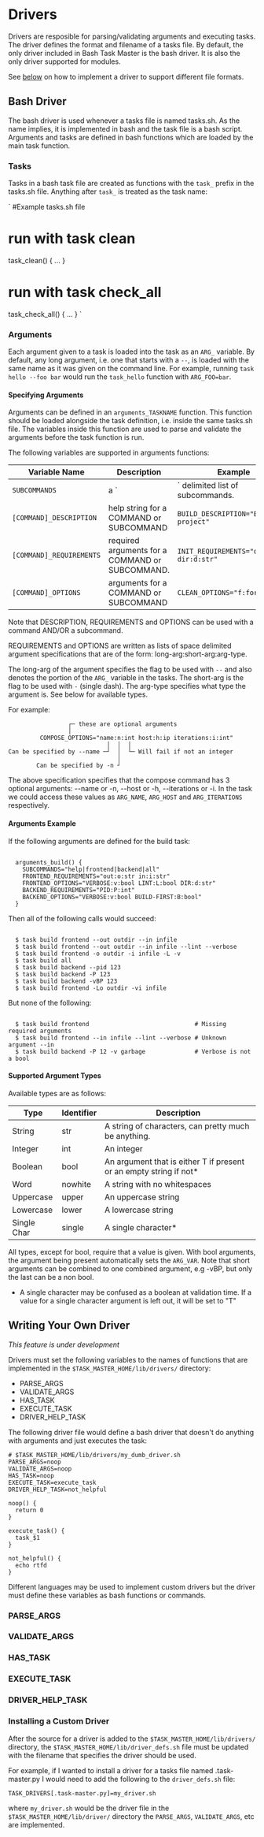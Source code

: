 # Drivers

Drivers are resposible for parsing/validating arguments and executing tasks.
The driver defines the format and filename of a tasks file.
By default, the only driver included in Bash Task Master is the bash driver.
It is also the only driver supported for modules.

See [below](#writing-your-own-driver) on how to implement a driver to support different file formats.




## Bash Driver

The bash driver is used whenever a tasks file is named tasks.sh.
As the name implies, it is implemented in bash and the task file is a bash script.
Arguments and tasks are defined in bash functions which are loaded by the main task function.


### Tasks

Tasks in a bash task file are created as functions with the `task_` prefix in the tasks.sh file.
Anything after `task_` is treated as the task name:

`
#Example tasks.sh file

# run with task clean
task_clean() {
  ...
}

# run with task check_all
task_check_all() {
  ...
}
`

### Arguments

Each argument given to a task is loaded into the task as an `ARG_` variable.
By default, any long argument, i.e. one that starts with a `--`, is loaded with the same name as it was given on the command line.
For example, running `task hello --foo bar` would run the `task_hello` function with `ARG_FOO=bar`.





#### Specifying Arguments

Arguments can be defined in an `arguments_TASKNAME` function.
This function should be loaded alongside the task definition, i.e. inside the same tasks.sh file.
The variables inside this function are used to parse and validate the arguments before the task function is run.

The following variables are supported in arguments functions:

| Variable Name | Description | Example |
|---------------|-------------|---------|
| `SUBCOMMANDS` | a `|` delimited list of subcommands. | `SUBCOMMANDS="sign|clean|init"` |
| `[COMMAND]_DESCRIPTION` | help string for a COMMAND or SUBCOMMAND | `BUILD_DESCRIPTION="Build the project"` |
| `[COMMAND]_REQUIREMENTS` | required arguments for a COMMAND or SUBCOMMAND. | `INIT_REQUIREMENTS="out:o:str dir:d:str"` |
| `[COMMAND]_OPTIONS` | arguments for a COMMAND or SUBCOMMAND | `CLEAN_OPTIONS="f:force:bool"` |

Note that DESCRIPTION, REQUIREMENTS and OPTIONS can be used with a command AND/OR a subcommand.

REQUIREMENTS and OPTIONS are written as lists of space delimited argument specifications that are of the form: long-arg:short-arg:arg-type.

The long-arg of the argument specifies the flag to be used with `--` and also denotes the portion of the `ARG_` variable in the tasks.
The short-arg is the flag to be used with `-` (single dash).
The arg-type specifies what type the argument is. See below for available types.

For example:

```
                 ┌─ these are optional arguments
                 │
         COMPOSE_OPTIONS="name:n:int host:h:ip iterations:i:int"
                            │  │  │
Can be specified by --name ─┘  │  └─ Will fail if not an integer
                               │
        Can be specified by -n ┘

```

The above specification specifies that the compose command has 3 optional arguments: --name or -n, --host or -h, --iterations or -i.
In the task we could access these values as `ARG_NAME`, `ARG_HOST` and `ARG_ITERATIONS` respectively.



#### Arguments Example

If the following arguments are defined for the build task:

```

  arguments_build() {
    SUBCOMMANDS="help|frontend|backend|all"
    FRONTEND_REQUIREMENTS="out:o:str in:i:str"
    FRONTEND_OPTIONS="VERBOSE:v:bool LINT:L:bool DIR:d:str"
    BACKEND_REQUIREMENTS="PID:P:int"
    BACKEND_OPTIONS="VERBOSE:v:bool BUILD-FIRST:B:bool"
  }

```

Then all of the following calls would succeed:

```

  $ task build frontend --out outdir --in infile
  $ task build frontend --out outdir --in infile --lint --verbose
  $ task build frontend -o outdir -i infile -L -v
  $ task build all
  $ task build backend --pid 123
  $ task build backend -P 123
  $ task build backend -vBP 123
  $ task build frontend -Lo outdir -vi infile

```

But none of the following:

```

  $ task build frontend                              # Missing required arguments
  $ task build frontend --in infile --lint --verbose # Unknown argument --in
  $ task build backend -P 12 -v garbage              # Verbose is not a bool

```

#### Supported Argument Types

Available types are as follows:

|  Type         | Identifier | Description |
|  ----         | ---------- | ----------- |
|  String       | str        | A string of characters, can pretty much be anything. |
|  Integer      | int        | An integer |
|  Boolean      | bool       | An argument that is either T if present or an empty string if not* |
|  Word         | nowhite    | A string with no whitespaces |
|  Uppercase    | upper      | An uppercase string |
|  Lowercase    | lower      | A lowercase string |
|  Single Char  | single     | A single character* |

All types, except for bool, require that a value is given.
With bool arguments, the argument being present automatically sets the `ARG_VAR`.
Note that short arguments can be combined to one combined argument, e.g -vBP, but only the last can be a non bool.

* A single character may be confused as a boolean at validation time.
If a value for a single character argument is left out, it will be set to "T"


## Writing Your Own Driver

*This feature is under development*

Drivers must set the following variables to the names of functions that are implemented in the `$TASK_MASTER_HOME/lib/drivers/` directory:

* PARSE_ARGS
* VALIDATE_ARGS
* HAS_TASK
* EXECUTE_TASK
* DRIVER_HELP_TASK

The following driver file would define a bash driver that doesn't do anything with arguments and just executes the task:

```
# $TASK_MASTER_HOME/lib/drivers/my_dumb_driver.sh
PARSE_ARGS=noop
VALIDATE_ARGS=noop
HAS_TASK=noop
EXECUTE_TASK=execute_task
DRIVER_HELP_TASK=not_helpful

noop() {
  return 0
}

execute_task() {
  task_$1
}

not_helpful() {
  echo rtfd
}

```

Different languages may be used to implement custom drivers but the driver must define these variables as bash functions or commands.

### PARSE_ARGS

### VALIDATE_ARGS

### HAS_TASK

### EXECUTE_TASK

### DRIVER_HELP_TASK

### Installing a Custom Driver

After the source for a driver is added to the `$TASK_MASTER_HOME/lib/drivers/` directory, the `$TASK_MASTER_HOME/lib/driver_defs.sh` file must be updated with the filename that specifies the driver should be used.

For example, if I wanted to install a driver for a tasks file named .task-master.py I would need to add the following to the `driver_defs.sh` file:

```
TASK_DRIVERS[.task-master.py]=my_driver.sh
```

where `my_driver.sh` would be the driver file in the `$TASK_MASTER_HOME/lib/driver/` directory the `PARSE_ARGS`, `VALIDATE_ARGS`, etc are implemented.
